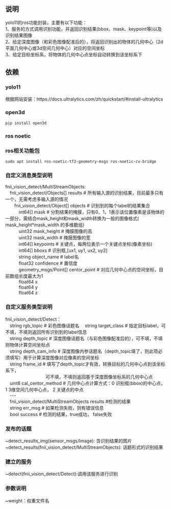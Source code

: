 <!--
 * @Author: Msnakes 1327153842@qq.com
 * @Date: 2024-12-05 18:38:50
 * @LastEditors: Msnakes 1327153842@qq.com
 * @LastEditTime: 2024-12-05 19:33:40
 * @Description: 说明文档
 * 
-->
## 说明
<p>
yolo11的ros功能封装，主要有以下功能：<br>
1、服务的方式调用识别功能，并返回识别结果(bbox、mask、keypoint等)以及识别结果图像<br>
2、给定深度图像（和彩色图像配准后的），将返回识别出的物体的几何中心（2d平面几何中心或3d空间几何中心）对应的空间坐标<br>
3、给定目标坐标系，将物体的几何中心点坐标自动转换到该坐标系下<br>
</p>

## 依赖

### yolo11

<p>
根据网站安装：https://docs.ultralytics.com/zh/quickstart/#install-ultralytics
</p>

### open3d
``` pip install open3d ```

### ros noetic
### ros相关功能包
``` sudo apt install ros-noetic-tf2-geometry-msgs ros-noetic-cv-bridge ```

### 自定义消息类型说明
<p>
fnii_vision_detect/MultiStreamObjects:<br>
&ensp;&ensp;fnii_vision_detect/Objects[] results # 所有输入源的识别结果，目前最多只有一个，无需考虑多输入源的情况<br>
&ensp;&ensp;&ensp;&ensp;fnii_vision_detect/Object[] objects # 识别到的每个label的结果集合<br>
&ensp;&ensp;&ensp;&ensp;&ensp;&ensp;int64[] mask  # 分割结果的掩膜，只有0、1，1表示该位置像素是该物体的一部分，需结合mask_height和mask_width转换为一般的图像格式( mask_height*mask_width 的多维数组)<br>
&ensp;&ensp;&ensp;&ensp;&ensp;&ensp;uint32 mask_height # 掩膜图像的高<br>
&ensp;&ensp;&ensp;&ensp;&ensp;&ensp;uint32 mask_width # 掩膜图像的宽<br>
&ensp;&ensp;&ensp;&ensp;&ensp;&ensp;int64[] keypoints # 关键点，每两位表示一个关键点坐标(像素坐标)<br>
&ensp;&ensp;&ensp;&ensp;&ensp;&ensp;int64[] bboxs # 识别框,[ux1, uy1, ux2, uy2]<br>
&ensp;&ensp;&ensp;&ensp;&ensp;&ensp;string object_name # label名<br>
&ensp;&ensp;&ensp;&ensp;&ensp;&ensp;float32 confidence # 置信度<br>
&ensp;&ensp;&ensp;&ensp;&ensp;&ensp;geometry_msgs/Point[] centor_point # 对应几何中心点的空间坐标，目前数组长度最大为1<br>
&ensp;&ensp;&ensp;&ensp;&ensp;&ensp;float64 x<br>
&ensp;&ensp;&ensp;&ensp;&ensp;&ensp;float64 y<br>
&ensp;&ensp;&ensp;&ensp;&ensp;&ensp;float64 z<br>
</p>

### 自定义服务类型说明
<p>
fnii_vision_detect/Detect：<br>
&ensp;&ensp;string rgb_topic # 彩色图像话题名
&ensp;&ensp;string target_class # 指定目标label，可不填，不填则返回所有识别到的label信息<br>
&ensp;&ensp;string depth_topic # 深度图像话题名（与彩色图像配准后的），可不填，不填则物体计算空间坐标点<br>
&ensp;&ensp;string depth_cam_info # 深度图像内参话题名（depth_topic填了，则此项必须填写）用于计算深度图像对应像素的空间坐标<br>
&ensp;&ensp;string frame_id # 填写了depth_topic才有效，转换目标的几何中心点到该坐标系下，<br>
&ensp;&ensp;&ensp;&ensp;&ensp;&ensp;&ensp;&ensp;&ensp;&ensp;&ensp;&ensp;&ensp;&ensp;&ensp;&ensp;&ensp;&ensp;可不填，不填则返回基于深度图像坐标系的几何中心点<br>
&ensp;&ensp;uint8 cal_centor_method # 几何中心点计算方式：0 识别框(bbox)的中心点，1 3维空间几何中心点， 2 关键点的中点<br>
&ensp;&ensp;---<br>
&ensp;&ensp;fnii_vision_detect/MultiStreamObjects results #检测的结果<br>
&ensp;&ensp;string err_msg # 如果检测失败，则有错误信息<br>
&ensp;&ensp;bool success # 检测的结果，true成功， false失败<br>
</p>

### 发布的话题
<p>
~detect_results_img(sensor_msgs/Image): 含识别结果的图片<br>
~detect_results(fnii_vision_detect/MultiStreamObjects): 话题形式的识别结果<br>
</p>

### 建立的服务
<p>
~detect(fnii_vision_detect/Detect):调用该服务进行识别<br>
</p>

### 参数说明
<p>
~weight：权重文件名<br>
</p>
